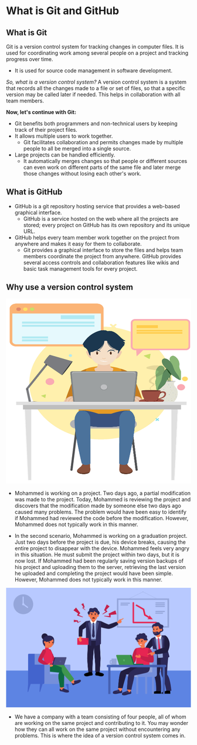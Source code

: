 # What is Git and GitHub

## What is Git
Git is a version control system for tracking changes in computer files. It is used for coordinating work among several people on a project and tracking progress over time.
- It is used for source code management in software development.

*So, what is a version control system?*
A version control system is a system that records all the changes made to a file or set of files, so that a specific version may be called later if needed. This helps in collaboration with all team members.

**Now, let's continue with Git:**

- Git benefits both programmers and non-technical users by keeping track of their project files.
- It allows multiple users to work together.
  - Git facilitates collaboration and permits changes made by multiple people to all be merged into a single source.
- Large projects can be handled efficiently.
  - It automatically merges changes so that people or different sources can even work on different parts of the same file and later merge those changes without losing each other's work.

## What is GitHub

- GitHub is a git repository hosting service that provides a web-based graphical interface.
  - GitHub is a service hosted on the web where all the projects are stored; every project on GitHub has its own repository and its unique URL.
- GitHub helps every team member work together on the project from anywhere and makes it easy for them to collaborate.
  - Git provides a graphical interface to store the files and helps team members coordinate the project from anywhere. GitHub provides several access controls and collaboration features like wikis and basic task management tools for every project.

## Why use a version control system

![mohamed example](../images/mohammed.jpg)

- Mohammed is working on a project. Two days ago, a partial modification was made to the project. Today, Mohammed is reviewing the project and discovers that the modification made by someone else two days ago caused many problems. The problem would have been easy to identify if Mohammed had reviewed the code before the modification. However, Mohammed does not typically work in this manner.

- In the second scenario, Mohammed is working on a graduation project. Just two days before the project is due, his device breaks, causing the entire project to disappear with the device. Mohammed feels very angry in this situation. He must submit the project within two days, but it is now lost. If Mohammed had been regularly saving version backups of his project and uploading them to the server, retrieving the last version he uploaded and completing the project would have been simple. However, Mohammed does not typically work in this manner.

![mohamed example](../images/team.jpg)

- We have a company with a team consisting of four people, all of whom are working on the same project and contributing to it. You may wonder how they can all work on the same project without encountering any problems. This is where the idea of a version control system comes in.
